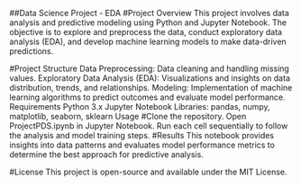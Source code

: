 ##Data Science Project - EDA 
#Project Overview
This project involves data analysis and predictive modeling using Python and Jupyter Notebook. The objective is to explore and preprocess the data, conduct exploratory data analysis (EDA), and develop machine learning models to make data-driven predictions.

#Project Structure
Data Preprocessing: Data cleaning and handling missing values.
Exploratory Data Analysis (EDA): Visualizations and insights on data distribution, trends, and relationships.
Modeling: Implementation of machine learning algorithms to predict outcomes and evaluate model performance.
Requirements
Python 3.x
Jupyter Notebook
Libraries: pandas, numpy, matplotlib, seaborn, sklearn
Usage
#Clone the repository.
Open ProjectPDS.ipynb in Jupyter Notebook.
Run each cell sequentially to follow the analysis and model training steps.
#Results
This notebook provides insights into data patterns and evaluates model performance metrics to determine the best approach for predictive analysis.

#License
This project is open-source and available under the MIT License.
